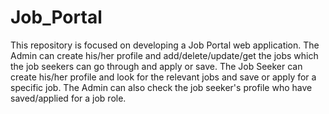# Job_Portal
This repository is focused on developing a Job Portal web application.
The Admin can create his/her profile and add/delete/update/get the jobs which the job seekers can go through and apply or save.
The Job Seeker can create his/her profile and look for the relevant jobs and save or apply for a specific job.
The Admin can also check the job seeker's profile who have saved/applied for a job role.

